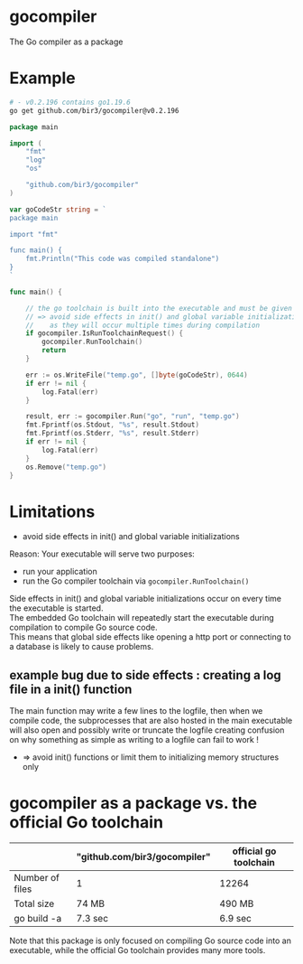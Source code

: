 
# gocompiler

The Go compiler as a package



# Example

```bash
# - v0.2.196 contains go1.19.6
go get github.com/bir3/gocompiler@v0.2.196
```

```go
package main

import (
	"fmt"
	"log"
	"os"

	"github.com/bir3/gocompiler"
)

var goCodeStr string = `
package main

import "fmt"

func main() {
	fmt.Println("This code was compiled standalone")
}
`

func main() {

	// the go toolchain is built into the executable and must be given a chance to run
	// => avoid side effects in init() and global variable initialization
	//    as they will occur multiple times during compilation
	if gocompiler.IsRunToolchainRequest() {
		gocompiler.RunToolchain()
		return
	}

	err := os.WriteFile("temp.go", []byte(goCodeStr), 0644)
	if err != nil {
		log.Fatal(err)
	}

	result, err := gocompiler.Run("go", "run", "temp.go")
	fmt.Fprintf(os.Stdout, "%s", result.Stdout)
	fmt.Fprintf(os.Stderr, "%s", result.Stderr)
	if err != nil {
		log.Fatal(err)
	}
	os.Remove("temp.go")
}
```


# Limitations

- avoid side effects in init() and global variable initializations

Reason: Your executable will serve two purposes: 
- run your application
- run the Go compiler toolchain via `gocompiler.RunToolchain()`

Side effects in init() and global variable initializations occur on every time the executable is started.  
The embedded Go toolchain will repeatedly start the executable during compilation to compile Go source code.  
This means that global side effects like opening a http port or connecting to a database is likely to cause problems.

## example bug due to side effects : creating a log file in a init() function

The main function may write a few lines to the logfile, then when we compile code, the subprocesses
that are also hosted in the main executable will also open and possibly write or truncate the logfile
creating confusion on why something as simple as writing to a logfile can fail to work !

* => avoid init() functions or limit them to initializing memory structures only

# gocompiler as a package vs. the official Go toolchain

|                 | "github.com/bir3/gocompiler" | official go toolchain | 
| --------------  | ---------------------------- | ------- |
| Number of files | 1                            | 12264   |
| Total size      | 74 MB                        | 490 MB  |
| go build -a     | 7.3 sec                      | 6.9 sec |

Note that this package is only focused on compiling Go source code into an executable, while the official Go toolchain provides many more tools.
